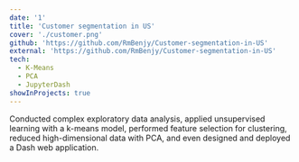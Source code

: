 ```yaml
---
date: '1'
title: 'Customer segmentation in US'
cover: './customer.png'
github: 'https://github.com/RmBenjy/Customer-segmentation-in-US'
external: 'https://github.com/RmBenjy/Customer-segmentation-in-US'
tech:
  - K-Means
  - PCA
  - JupyterDash
showInProjects: true
---
```


Conducted complex exploratory data analysis, applied unsupervised learning with a k-means model, performed feature selection for clustering, reduced high-dimensional data with PCA, and even designed and deployed a Dash web application.


